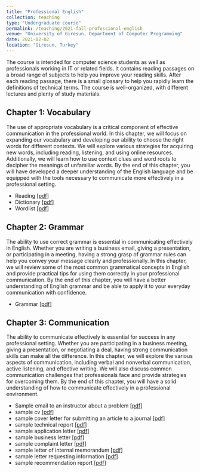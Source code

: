 ```yaml
---
title: "Professional English"
collection: teaching
type: "Undergraduate course"
permalink: /teaching/2021-fall-professional-english
venue: "University of Giresun, Department of Computer Programming"
date: 2021-02-02
location: "Giresun, Turkey"
---
```


The course is intended for computer science students as well as professionals working in IT or related fields. It contains reading passages on a broad range of subjects to help you improve your reading skills. After each reading passage, there is a small glossary to help you rapidly learn the definitions of technical terms. The course is well-organized, with different lectures and plenty of study materials.

Chapter 1: Vocabulary
-----

The use of appropriate vocabulary is a critical component of effective communication in the professional world. In this chapter, we will focus on expanding our vocabulary and developing our ability to choose the right words for different contexts. We will explore various strategies for acquiring new words, including reading, listening, and using online resources. Additionally, we will learn how to use context clues and word roots to decipher the meanings of unfamiliar words. By the end of this chapter, you will have developed a deeper understanding of the English language and be equipped with the tools necessary to communicate more effectively in a professional setting.

* Reading <a href="http://sercankulcu.github.io/files/pro_eng/Professional_English.pdf">[pdf]</a>
* Dictionary <a href="http://sercankulcu.github.io/files/pro_eng/dictionary.pdf">[pdf]</a>
* Wordlist <a href="http://sercankulcu.github.io/files/pro_eng/wordlist.pdf">[pdf]</a>

Chapter 2: Grammar
-----

The ability to use correct grammar is essential in communicating effectively in English. Whether you are writing a business email, giving a presentation, or participating in a meeting, having a strong grasp of grammar rules can help you convey your message clearly and professionally. In this chapter, we will review some of the most common grammatical concepts in English and provide practical tips for using them correctly in your professional communication. By the end of this chapter, you will have a better understanding of English grammar and be able to apply it to your everyday communication with confidence.

* Grammar <a href="http://sercankulcu.github.io/files/pro_eng/Professional_English.pdf">[pdf]</a>

Chapter 3: Communication
-----

The ability to communicate effectively is essential for success in any professional setting. Whether you are participating in a business meeting, giving a presentation, or negotiating a deal, having strong communication skills can make all the difference. In this chapter, we will explore the various aspects of communication, including verbal and nonverbal communication, active listening, and effective writing. We will also discuss common communication challenges that professionals face and provide strategies for overcoming them. By the end of this chapter, you will have a solid understanding of how to communicate effectively in a professional environment.

* Sample email to an instructor about a problem <a href="http://sercankulcu.github.io/files/pro_eng/sample-email-to-an-instructor-about-a-problem.pdf">[pdf]</a>
* sample cv <a href="http://sercankulcu.github.io/files/pro_eng/sample-cv.pdf">[pdf]</a>
* sample cover letter for submitting an article to a journal <a href="http://sercankulcu.github.io/files/pro_eng/sample-cover-letter-for-submitting-an-article-to-a-journal.pdf">[pdf]</a>
* sample technical report <a href="http://sercankulcu.github.io/files/pro_eng/sample-technical-report.pdf">[pdf]</a>
* sample application letter <a href="http://sercankulcu.github.io/files/pro_eng/sample-application-letter.pdf">[pdf]</a>
* sample business letter <a href="http://sercankulcu.github.io/files/pro_eng/sample-business-letter.pdf">[pdf]</a>
* sample complaint letter <a href="http://sercankulcu.github.io/files/pro_eng/sample-complaint-letter.pdf">[pdf]</a>
* sample letter of internal memorandum <a href="http://sercankulcu.github.io/files/pro_eng/sample-letter-of-internal-memorandum.pdf">[pdf]</a>
* sample letter requesting information <a href="http://sercankulcu.github.io/files/pro_eng/sample-letter-requesting-information.pdf">[pdf]</a>
* sample recommendation report <a href="http://sercankulcu.github.io/files/pro_eng/sample-recommendation-report.pdf">[pdf]</a>
